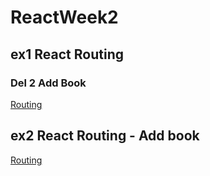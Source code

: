 # ReactWeek2

## ex1 React Routing

### Del 2 Add Book
[Routing](https://github.com/xuzhenyang85/ReactWeek2/tree/master/routerdemo/src "React Routing ex2")

## ex2 React Routing - Add book
[Routing](https://github.com/xuzhenyang85/ReactWeek2/tree/master/routerdemo/src "React Routing ex2")
